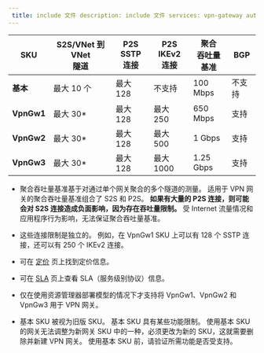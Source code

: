```yaml
---
 title: include 文件 description: include 文件 services: vpn-gateway author:WenJason ms.service: vpn-gateway ms.topic: include origin.date:12/05/2018 ms.date:12/24/2018 ms.author: v-jay ms.custom: include 文件
---
```


|**SKU**   | **S2S/VNet 到 VNet<br>隧道** | **P2S<br> SSTP 连接** | **P2S<br> IKEv2 连接** | **聚合<br>吞吐量基准** | **BGP** |
|---       | ---        | ---       | ---            | ---       | --- |
|**基本** | 最大 10 个    | 最大 128  | 不支持  | 100 Mbps  | 不支持|
|**VpnGw1**| 最大 30*   | 最大 128  | 最大 250       | 650 Mbps  | 支持 |
|**VpnGw2**| 最大 30*   | 最大 128  | 最大 500       | 1 Gbps    | 支持 |
|**VpnGw3**| 最大 30*   | 最大 128  | 最大 1000      | 1.25 Gbps | 支持 |


* 聚合吞吐量基准基于对通过单个网关聚合的多个隧道的测量。 适用于 VPN 网关的聚合吞吐量基准组合了 S2S 和 P2S。 **如果有大量的 P2S 连接，则可能会对 S2S 连接造成负面影响，因为存在吞吐量限制。** 受 Internet 流量情况和应用程序行为影响，无法保证聚合吞吐量基准。

* 这些连接限制是独立的。 例如，在 VpnGw1 SKU 上可以有 128 个 SSTP 连接，还可以有 250 个 IKEv2 连接。

* 可在 [定价](https://www.azure.cn/pricing/details/vpn-gateway) 页上找到定价信息。

* 可在 [SLA](https://www.azure.cn/support/sla/vpn-gateway/) 页上查看 SLA（服务级别协议）信息。

* 仅在使用资源管理器部署模型的情况下才支持将 VpnGw1、VpnGw2 和 VpnGw3 用于 VPN 网关。

* 基本 SKU 被视为旧版 SKU。 基本 SKU 具有某些功能限制。 使用基本 SKU 的网关无法调整为新网关 SKU 中的一种，必须更改为新的 SKU，这就需要删除并新建 VPN 网关。 使用基本 SKU 前，请验证所需功能是否受支持。
